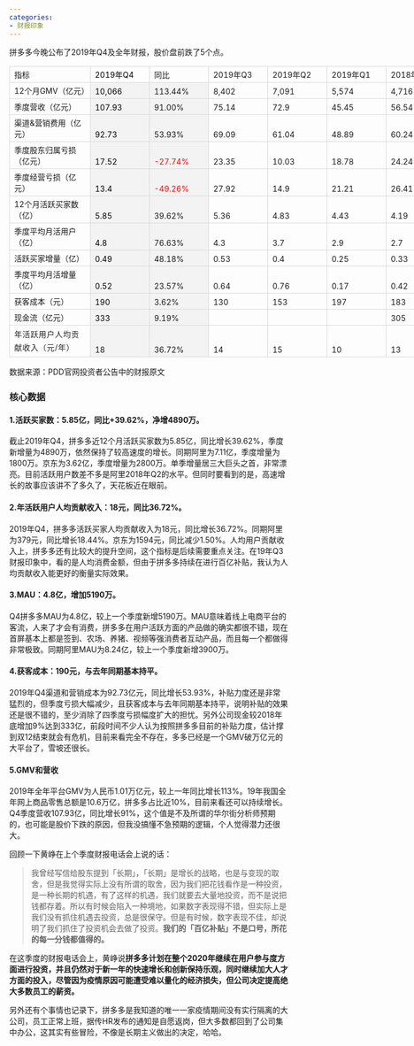 ```yaml
---
categories:
- 财报印象
---
```




拼多多今晚公布了2019年Q4及全年财报，股价盘前跌了5个点。

<table class="lake-table" style="width: 789px; outline: none; border-collapse: collapse;"><colgroup><col width="273" span="1"> <col width="87" span="1"> <col width="82" span="1"> <col width="89" span="1"> <col width="86" span="1"> <col width="85" span="1"> <col width="87" span="1"> </colgroup><tbody><tr style="height: 21px;"><td style="vertical-align: bottom; min-width: 90px; font-size: 14px; white-space: normal; overflow-wrap: break-word; border: 1px solid rgb(217, 217, 217); padding: 4px 8px; cursor: default;">指标</td><td style="vertical-align: bottom; color: rgb(0, 0, 0); min-width: 90px; font-size: 14px; white-space: normal; overflow-wrap: break-word; border: 1px solid rgb(217, 217, 217); padding: 4px 8px; cursor: default;">2019年Q4</td><td style="vertical-align: bottom; min-width: 90px; font-size: 14px; white-space: normal; overflow-wrap: break-word; border: 1px solid rgb(217, 217, 217); padding: 4px 8px; cursor: default;">同比</td><td style="vertical-align: bottom; min-width: 90px; font-size: 14px; white-space: normal; overflow-wrap: break-word; border: 1px solid rgb(217, 217, 217); padding: 4px 8px; cursor: default;">2019年Q3</td><td style="vertical-align: bottom; min-width: 90px; font-size: 14px; white-space: normal; overflow-wrap: break-word; border: 1px solid rgb(217, 217, 217); padding: 4px 8px; cursor: default;">2019年Q2</td><td style="vertical-align: bottom; min-width: 90px; font-size: 14px; white-space: normal; overflow-wrap: break-word; border: 1px solid rgb(217, 217, 217); padding: 4px 8px; cursor: default;">2019年Q1</td><td style="vertical-align: bottom; min-width: 90px; font-size: 14px; white-space: normal; overflow-wrap: break-word; border: 1px solid rgb(217, 217, 217); padding: 4px 8px; cursor: default;">2018年Q4</td></tr><tr style="height: 21px;"><td style="vertical-align: bottom; min-width: 90px; font-size: 14px; white-space: normal; overflow-wrap: break-word; border: 1px solid rgb(217, 217, 217); padding: 4px 8px; cursor: default;">12个月GMV（亿元）</td><td style="vertical-align: bottom; background-color: rgb(243, 243, 243); color: rgb(0, 0, 0); min-width: 90px; font-size: 14px; white-space: normal; overflow-wrap: break-word; border: 1px solid rgb(217, 217, 217); padding: 4px 8px; cursor: default;">10,066</td><td style="vertical-align: bottom; background-color: rgb(243, 243, 243); min-width: 90px; font-size: 14px; white-space: normal; overflow-wrap: break-word; border: 1px solid rgb(217, 217, 217); padding: 4px 8px; cursor: default;">113.44%</td><td style="vertical-align: bottom; min-width: 90px; font-size: 14px; white-space: normal; overflow-wrap: break-word; border: 1px solid rgb(217, 217, 217); padding: 4px 8px; cursor: default;">8,402</td><td style="vertical-align: bottom; min-width: 90px; font-size: 14px; white-space: normal; overflow-wrap: break-word; border: 1px solid rgb(217, 217, 217); padding: 4px 8px; cursor: default;">7,091</td><td style="vertical-align: bottom; min-width: 90px; font-size: 14px; white-space: normal; overflow-wrap: break-word; border: 1px solid rgb(217, 217, 217); padding: 4px 8px; cursor: default;">5,574</td><td style="vertical-align: bottom; min-width: 90px; font-size: 14px; white-space: normal; overflow-wrap: break-word; border: 1px solid rgb(217, 217, 217); padding: 4px 8px; cursor: default;">4,716</td></tr><tr style="height: 21px;"><td style="vertical-align: bottom; min-width: 90px; font-size: 14px; white-space: normal; overflow-wrap: break-word; border: 1px solid rgb(217, 217, 217); padding: 4px 8px; cursor: default;">季度营收（亿元）</td><td style="vertical-align: bottom; background-color: rgb(243, 243, 243); color: rgb(0, 0, 0); min-width: 90px; font-size: 14px; white-space: normal; overflow-wrap: break-word; border: 1px solid rgb(217, 217, 217); padding: 4px 8px; cursor: default;">107.93</td><td style="vertical-align: bottom; background-color: rgb(243, 243, 243); min-width: 90px; font-size: 14px; white-space: normal; overflow-wrap: break-word; border: 1px solid rgb(217, 217, 217); padding: 4px 8px; cursor: default;">91.00%</td><td style="vertical-align: bottom; min-width: 90px; font-size: 14px; white-space: normal; overflow-wrap: break-word; border: 1px solid rgb(217, 217, 217); padding: 4px 8px; cursor: default;">75.14</td><td style="vertical-align: bottom; min-width: 90px; font-size: 14px; white-space: normal; overflow-wrap: break-word; border: 1px solid rgb(217, 217, 217); padding: 4px 8px; cursor: default;">72.9</td><td style="vertical-align: bottom; min-width: 90px; font-size: 14px; white-space: normal; overflow-wrap: break-word; border: 1px solid rgb(217, 217, 217); padding: 4px 8px; cursor: default;">45.45</td><td style="vertical-align: bottom; min-width: 90px; font-size: 14px; white-space: normal; overflow-wrap: break-word; border: 1px solid rgb(217, 217, 217); padding: 4px 8px; cursor: default;">56.54</td></tr><tr style="height: 21px;"><td style="vertical-align: bottom; min-width: 90px; font-size: 14px; white-space: normal; overflow-wrap: break-word; border: 1px solid rgb(217, 217, 217); padding: 4px 8px; cursor: default;">渠道&amp;营销费用（亿元）</td><td style="vertical-align: bottom; background-color: rgb(243, 243, 243); color: rgb(0, 0, 0); min-width: 90px; font-size: 14px; white-space: normal; overflow-wrap: break-word; border: 1px solid rgb(217, 217, 217); padding: 4px 8px; cursor: default;">92.73</td><td style="vertical-align: bottom; background-color: rgb(243, 243, 243); min-width: 90px; font-size: 14px; white-space: normal; overflow-wrap: break-word; border: 1px solid rgb(217, 217, 217); padding: 4px 8px; cursor: default;">53.93%</td><td style="vertical-align: bottom; min-width: 90px; font-size: 14px; white-space: normal; overflow-wrap: break-word; border: 1px solid rgb(217, 217, 217); padding: 4px 8px; cursor: default;">69.09</td><td style="vertical-align: bottom; min-width: 90px; font-size: 14px; white-space: normal; overflow-wrap: break-word; border: 1px solid rgb(217, 217, 217); padding: 4px 8px; cursor: default;">61.04</td><td style="vertical-align: bottom; min-width: 90px; font-size: 14px; white-space: normal; overflow-wrap: break-word; border: 1px solid rgb(217, 217, 217); padding: 4px 8px; cursor: default;">48.89</td><td style="vertical-align: bottom; min-width: 90px; font-size: 14px; white-space: normal; overflow-wrap: break-word; border: 1px solid rgb(217, 217, 217); padding: 4px 8px; cursor: default;">60.24</td></tr><tr style="height: 21px;"><td style="vertical-align: bottom; min-width: 90px; font-size: 14px; white-space: normal; overflow-wrap: break-word; border: 1px solid rgb(217, 217, 217); padding: 4px 8px; cursor: default;">季度股东归属亏损（亿元）</td><td style="vertical-align: bottom; background-color: rgb(243, 243, 243); color: rgb(0, 0, 0); min-width: 90px; font-size: 14px; white-space: normal; overflow-wrap: break-word; border: 1px solid rgb(217, 217, 217); padding: 4px 8px; cursor: default;">17.52</td><td style="vertical-align: bottom; background-color: rgb(243, 243, 243); color: rgb(255, 0, 0); min-width: 90px; font-size: 14px; white-space: normal; overflow-wrap: break-word; border: 1px solid rgb(217, 217, 217); padding: 4px 8px; cursor: default;">-27.74%</td><td style="vertical-align: bottom; min-width: 90px; font-size: 14px; white-space: normal; overflow-wrap: break-word; border: 1px solid rgb(217, 217, 217); padding: 4px 8px; cursor: default;">23.35</td><td style="vertical-align: bottom; min-width: 90px; font-size: 14px; white-space: normal; overflow-wrap: break-word; border: 1px solid rgb(217, 217, 217); padding: 4px 8px; cursor: default;">10.03</td><td style="vertical-align: bottom; min-width: 90px; font-size: 14px; white-space: normal; overflow-wrap: break-word; border: 1px solid rgb(217, 217, 217); padding: 4px 8px; cursor: default;">18.78</td><td style="vertical-align: bottom; min-width: 90px; font-size: 14px; white-space: normal; overflow-wrap: break-word; border: 1px solid rgb(217, 217, 217); padding: 4px 8px; cursor: default;">24.24</td></tr><tr style="height: 21px;"><td style="vertical-align: bottom; min-width: 90px; font-size: 14px; white-space: normal; overflow-wrap: break-word; border: 1px solid rgb(217, 217, 217); padding: 4px 8px; cursor: default;">季度经营亏损（亿元）</td><td style="vertical-align: bottom; background-color: rgb(243, 243, 243); color: rgb(0, 0, 0); min-width: 90px; font-size: 14px; white-space: normal; overflow-wrap: break-word; border: 1px solid rgb(217, 217, 217); padding: 4px 8px; cursor: default;">13.4</td><td style="vertical-align: bottom; background-color: rgb(243, 243, 243); color: rgb(255, 0, 0); min-width: 90px; font-size: 14px; white-space: normal; overflow-wrap: break-word; border: 1px solid rgb(217, 217, 217); padding: 4px 8px; cursor: default;">-49.26%</td><td style="vertical-align: bottom; min-width: 90px; font-size: 14px; white-space: normal; overflow-wrap: break-word; border: 1px solid rgb(217, 217, 217); padding: 4px 8px; cursor: default;">27.92</td><td style="vertical-align: bottom; min-width: 90px; font-size: 14px; white-space: normal; overflow-wrap: break-word; border: 1px solid rgb(217, 217, 217); padding: 4px 8px; cursor: default;">14.9</td><td style="vertical-align: bottom; min-width: 90px; font-size: 14px; white-space: normal; overflow-wrap: break-word; border: 1px solid rgb(217, 217, 217); padding: 4px 8px; cursor: default;">21.21</td><td style="vertical-align: bottom; min-width: 90px; font-size: 14px; white-space: normal; overflow-wrap: break-word; border: 1px solid rgb(217, 217, 217); padding: 4px 8px; cursor: default;">26.41</td></tr><tr style="height: 21px;"><td style="vertical-align: bottom; min-width: 90px; font-size: 14px; white-space: normal; overflow-wrap: break-word; border: 1px solid rgb(217, 217, 217); padding: 4px 8px; cursor: default;">12个月活跃买家数（亿）</td><td style="vertical-align: bottom; background-color: rgb(243, 243, 243); color: rgb(0, 0, 0); min-width: 90px; font-size: 14px; white-space: normal; overflow-wrap: break-word; border: 1px solid rgb(217, 217, 217); padding: 4px 8px; cursor: default;">5.85</td><td style="vertical-align: bottom; background-color: rgb(243, 243, 243); min-width: 90px; font-size: 14px; white-space: normal; overflow-wrap: break-word; border: 1px solid rgb(217, 217, 217); padding: 4px 8px; cursor: default;">39.62%</td><td style="vertical-align: bottom; min-width: 90px; font-size: 14px; white-space: normal; overflow-wrap: break-word; border: 1px solid rgb(217, 217, 217); padding: 4px 8px; cursor: default;">5.36</td><td style="vertical-align: bottom; min-width: 90px; font-size: 14px; white-space: normal; overflow-wrap: break-word; border: 1px solid rgb(217, 217, 217); padding: 4px 8px; cursor: default;">4.83</td><td style="vertical-align: bottom; min-width: 90px; font-size: 14px; white-space: normal; overflow-wrap: break-word; border: 1px solid rgb(217, 217, 217); padding: 4px 8px; cursor: default;">4.43</td><td style="vertical-align: bottom; min-width: 90px; font-size: 14px; white-space: normal; overflow-wrap: break-word; border: 1px solid rgb(217, 217, 217); padding: 4px 8px; cursor: default;">4.19</td></tr><tr style="height: 21px;"><td style="vertical-align: bottom; min-width: 90px; font-size: 14px; white-space: normal; overflow-wrap: break-word; border: 1px solid rgb(217, 217, 217); padding: 4px 8px; cursor: default;">季度平均月活用户（亿）</td><td style="vertical-align: bottom; background-color: rgb(243, 243, 243); color: rgb(0, 0, 0); min-width: 90px; font-size: 14px; white-space: normal; overflow-wrap: break-word; border: 1px solid rgb(217, 217, 217); padding: 4px 8px; cursor: default;">4.8</td><td style="vertical-align: bottom; background-color: rgb(243, 243, 243); min-width: 90px; font-size: 14px; white-space: normal; overflow-wrap: break-word; border: 1px solid rgb(217, 217, 217); padding: 4px 8px; cursor: default;">76.63%</td><td style="vertical-align: bottom; min-width: 90px; font-size: 14px; white-space: normal; overflow-wrap: break-word; border: 1px solid rgb(217, 217, 217); padding: 4px 8px; cursor: default;">4.3</td><td style="vertical-align: bottom; min-width: 90px; font-size: 14px; white-space: normal; overflow-wrap: break-word; border: 1px solid rgb(217, 217, 217); padding: 4px 8px; cursor: default;">3.7</td><td style="vertical-align: bottom; min-width: 90px; font-size: 14px; white-space: normal; overflow-wrap: break-word; border: 1px solid rgb(217, 217, 217); padding: 4px 8px; cursor: default;">2.9</td><td style="vertical-align: bottom; min-width: 90px; font-size: 14px; white-space: normal; overflow-wrap: break-word; border: 1px solid rgb(217, 217, 217); padding: 4px 8px; cursor: default;">2.7</td></tr><tr style="height: 21px;"><td style="vertical-align: bottom; min-width: 90px; font-size: 14px; white-space: normal; overflow-wrap: break-word; border: 1px solid rgb(217, 217, 217); padding: 4px 8px; cursor: default;">活跃买家增量（亿）</td><td style="vertical-align: bottom; background-color: rgb(243, 243, 243); color: rgb(0, 0, 0); min-width: 90px; font-size: 14px; white-space: normal; overflow-wrap: break-word; border: 1px solid rgb(217, 217, 217); padding: 4px 8px; cursor: default;">0.49</td><td style="vertical-align: bottom; background-color: rgb(243, 243, 243); min-width: 90px; font-size: 14px; white-space: normal; overflow-wrap: break-word; border: 1px solid rgb(217, 217, 217); padding: 4px 8px; cursor: default;">48.18%</td><td style="vertical-align: bottom; min-width: 90px; font-size: 14px; white-space: normal; overflow-wrap: break-word; border: 1px solid rgb(217, 217, 217); padding: 4px 8px; cursor: default;">0.53</td><td style="vertical-align: bottom; min-width: 90px; font-size: 14px; white-space: normal; overflow-wrap: break-word; border: 1px solid rgb(217, 217, 217); padding: 4px 8px; cursor: default;">0.4</td><td style="vertical-align: bottom; min-width: 90px; font-size: 14px; white-space: normal; overflow-wrap: break-word; border: 1px solid rgb(217, 217, 217); padding: 4px 8px; cursor: default;">0.25</td><td style="vertical-align: bottom; min-width: 90px; font-size: 14px; white-space: normal; overflow-wrap: break-word; border: 1px solid rgb(217, 217, 217); padding: 4px 8px; cursor: default;">0.33</td></tr><tr style="height: 21px;"><td style="vertical-align: bottom; min-width: 90px; font-size: 14px; white-space: normal; overflow-wrap: break-word; border: 1px solid rgb(217, 217, 217); padding: 4px 8px; cursor: default;">季度平均月活增量（亿）</td><td style="vertical-align: bottom; background-color: rgb(243, 243, 243); color: rgb(0, 0, 0); min-width: 90px; font-size: 14px; white-space: normal; overflow-wrap: break-word; border: 1px solid rgb(217, 217, 217); padding: 4px 8px; cursor: default;">0.52</td><td style="vertical-align: bottom; background-color: rgb(243, 243, 243); min-width: 90px; font-size: 14px; white-space: normal; overflow-wrap: break-word; border: 1px solid rgb(217, 217, 217); padding: 4px 8px; cursor: default;">23.57%</td><td style="vertical-align: bottom; min-width: 90px; font-size: 14px; white-space: normal; overflow-wrap: break-word; border: 1px solid rgb(217, 217, 217); padding: 4px 8px; cursor: default;">0.64</td><td style="vertical-align: bottom; min-width: 90px; font-size: 14px; white-space: normal; overflow-wrap: break-word; border: 1px solid rgb(217, 217, 217); padding: 4px 8px; cursor: default;">0.76</td><td style="vertical-align: bottom; min-width: 90px; font-size: 14px; white-space: normal; overflow-wrap: break-word; border: 1px solid rgb(217, 217, 217); padding: 4px 8px; cursor: default;">0.17</td><td style="vertical-align: bottom; min-width: 90px; font-size: 14px; white-space: normal; overflow-wrap: break-word; border: 1px solid rgb(217, 217, 217); padding: 4px 8px; cursor: default;">0.42</td></tr><tr style="height: 21px;"><td style="vertical-align: bottom; min-width: 90px; font-size: 14px; white-space: normal; overflow-wrap: break-word; border: 1px solid rgb(217, 217, 217); padding: 4px 8px; cursor: default;">获客成本（元）</td><td style="vertical-align: bottom; background-color: rgb(243, 243, 243); color: rgb(0, 0, 0); min-width: 90px; font-size: 14px; white-space: normal; overflow-wrap: break-word; border: 1px solid rgb(217, 217, 217); padding: 4px 8px; cursor: default;">190</td><td style="vertical-align: bottom; background-color: rgb(243, 243, 243); min-width: 90px; font-size: 14px; white-space: normal; overflow-wrap: break-word; border: 1px solid rgb(217, 217, 217); padding: 4px 8px; cursor: default;">3.62%</td><td style="vertical-align: bottom; min-width: 90px; font-size: 14px; white-space: normal; overflow-wrap: break-word; border: 1px solid rgb(217, 217, 217); padding: 4px 8px; cursor: default;">130</td><td style="vertical-align: bottom; min-width: 90px; font-size: 14px; white-space: normal; overflow-wrap: break-word; border: 1px solid rgb(217, 217, 217); padding: 4px 8px; cursor: default;">153</td><td style="vertical-align: bottom; min-width: 90px; font-size: 14px; white-space: normal; overflow-wrap: break-word; border: 1px solid rgb(217, 217, 217); padding: 4px 8px; cursor: default;">197</td><td style="vertical-align: bottom; min-width: 90px; font-size: 14px; white-space: normal; overflow-wrap: break-word; border: 1px solid rgb(217, 217, 217); padding: 4px 8px; cursor: default;">183</td></tr><tr style="height: 21px;"><td style="vertical-align: bottom; min-width: 90px; font-size: 14px; white-space: normal; overflow-wrap: break-word; border: 1px solid rgb(217, 217, 217); padding: 4px 8px; cursor: default;">现金流（亿元）</td><td style="vertical-align: bottom; background-color: rgb(243, 243, 243); color: rgb(0, 0, 0); min-width: 90px; font-size: 14px; white-space: normal; overflow-wrap: break-word; border: 1px solid rgb(217, 217, 217); padding: 4px 8px; cursor: default;">333</td><td style="vertical-align: bottom; background-color: rgb(243, 243, 243); min-width: 90px; font-size: 14px; white-space: normal; overflow-wrap: break-word; border: 1px solid rgb(217, 217, 217); padding: 4px 8px; cursor: default;">9.19%</td><td style="vertical-align: bottom; min-width: 90px; font-size: 14px; white-space: normal; overflow-wrap: break-word; border: 1px solid rgb(217, 217, 217); padding: 4px 8px; cursor: default;"></td><td style="vertical-align: bottom; min-width: 90px; font-size: 14px; white-space: normal; overflow-wrap: break-word; border: 1px solid rgb(217, 217, 217); padding: 4px 8px; cursor: default;"></td><td style="vertical-align: bottom; min-width: 90px; font-size: 14px; white-space: normal; overflow-wrap: break-word; border: 1px solid rgb(217, 217, 217); padding: 4px 8px; cursor: default;"></td><td style="vertical-align: bottom; min-width: 90px; font-size: 14px; white-space: normal; overflow-wrap: break-word; border: 1px solid rgb(217, 217, 217); padding: 4px 8px; cursor: default;">305</td></tr><tr style="height: 21px;"><td style="vertical-align: bottom; color: rgb(0, 0, 0); text-align: left; min-width: 90px; font-size: 14px; white-space: normal; overflow-wrap: break-word; border: 1px solid rgb(217, 217, 217); padding: 4px 8px; cursor: default;"><p style="font-size: 14px; color: rgb(38, 38, 38); line-height: 1.74; letter-spacing: 0.05em; outline-style: none; overflow-wrap: break-word; margin: 0px;">年活跃用户人均贡献收入（元/年）</p></td><td style="vertical-align: bottom; background-color: rgb(243, 243, 243); min-width: 90px; font-size: 14px; white-space: normal; overflow-wrap: break-word; border: 1px solid rgb(217, 217, 217); padding: 4px 8px; cursor: default;">18</td><td style="vertical-align: bottom; background-color: rgb(243, 243, 243); min-width: 90px; font-size: 14px; white-space: normal; overflow-wrap: break-word; border: 1px solid rgb(217, 217, 217); padding: 4px 8px; cursor: default;">36.72%</td><td style="vertical-align: bottom; min-width: 90px; font-size: 14px; white-space: normal; overflow-wrap: break-word; border: 1px solid rgb(217, 217, 217); padding: 4px 8px; cursor: default;">14</td><td style="vertical-align: bottom; min-width: 90px; font-size: 14px; white-space: normal; overflow-wrap: break-word; border: 1px solid rgb(217, 217, 217); padding: 4px 8px; cursor: default;">15</td><td style="vertical-align: bottom; min-width: 90px; font-size: 14px; white-space: normal; overflow-wrap: break-word; border: 1px solid rgb(217, 217, 217); padding: 4px 8px; cursor: default;">10</td><td style="vertical-align: bottom; min-width: 90px; font-size: 14px; white-space: normal; overflow-wrap: break-word; border: 1px solid rgb(217, 217, 217); padding: 4px 8px; cursor: default;">13</td></tr></tbody></table>

数据来源：PDD官网投资者公告中的财报原文

  

### 核心数据

#### 1.活跃买家数：5.85亿，同比+39.62\%，净增4890万。

截止2019年Q4，拼多多近12个月活跃买家数为5.85亿，同比增长39.62\%，季度新增量为4890万，依然保持了较高速度的增长。同期阿里为7.11亿，季度增量为1800万。京东为3.62亿，季度增量为2800万。单季增量居三大巨头之首，非常漂亮。目前活跃用户数差不多是阿里2018年Q2的水平。但同时要看到的是，高速增长的故事应该讲不了多久了，天花板近在眼前。

#### 2.年活跃用户人均贡献收入：18元，同比36.72\%。

2019年Q4，拼多多活跃买家人均贡献收入为18元，同比增长36.72\%。同期阿里为379元，同比增长18.44\%。京东为1594元，同比减少1.50\%。人均用户贡献收入上，拼多多还有比较大的提升空间，这个指标是后续需要重点关注。在19年Q3财报印象中，看的是人均消费金额，但由于拼多多持续在进行百亿补贴，我认为人均贡献收入能更好的衡量实际效果。

#### 3.MAU：4.8亿，增加5190万。

Q4拼多多MAU为4.8亿，较上一个季度新增5190万。MAU意味着线上电商平台的客流，人来了才会有消费，拼多多在用户活跃方面的产品做的确实都很不错，现在首屏基本上都是签到、农场、养猪、视频等强消费者互动产品，而且每一个都做得非常极致。同期阿里MAU为8.24亿，较上一个季度新增3900万。

#### 4.获客成本：190元，与去年同期基本持平。

 2019年Q4渠道和营销成本为92.73亿元，同比增长53.93\%，补贴力度还是非常猛烈的，但季度亏损大幅减少，且获客成本与去年同期基本持平，说明补贴的效果还是很不错的，至少消除了四季度亏损幅度扩大的担忧。另外公司现金较2018年底增加9\%达到333亿，前段时间不少人认为按照拼多多目前的补贴力度，估计撑到双12结束就会有危机，目前来看完全不存在，多多已经是一个GMV破万亿元的大平台了，雪坡还很长。

#### 5.GMV和营收

2019年全年平台GMV为人民币1.01万亿元，较上一年同比增长113%。19年我国全年网上商品零售总额是10.6万亿，拼多多占比近10%，目前来看还可以持续增长。Q4季度营收107.93亿，同比增长91%，这个值是不及所谓的华尔街分析师预期的，也可能是股价下跌的原因，但我没搞懂不急预期的逻辑，个人觉得潜力还很大。

回顾一下黄峥在上个季度财报电话会上说的话：

> 我曾经写信给股东提到「长期」，「长期」是增长的战略，也是与变现的取舍，但是我觉得实际上没有所谓的取舍，因为我们把花钱看作是一种投资，是一种长期的机遇，有了这样的机遇，我们就要去大量地投资，而不是说把钱都存着。所以有时候会陷入一种境地，如果数字表现得不错，但实际上是我们没有抓住机遇去投资，总是很保守。但是有时候，数字表现不佳，却说明了我们抓住了投资机会去做了投资。**我们的「百亿补贴」不是口号，所花的每一分钱都值得的。**

在这季度的财报电话会上，黄峥说**拼多多计划在整个2020年继续在用户参与度方面进行投资，并且仍然对于新一年的快速增长和创新保持乐观，同时继续加大人才方面的投入，尽管因为疫情原因可能遭受难以量化的经济损失，但公司决定提高绝大多数员工的薪资。**

另外还有个事情也记录下，拼多多是我知道的唯一一家疫情期间没有实行隔离的大公司，员工正常上班，据传HR发布的通知是自愿返岗，但大多数都回到了公司集中办公，这其实有些冒险，不像是长期主义做出的决定，哈哈。